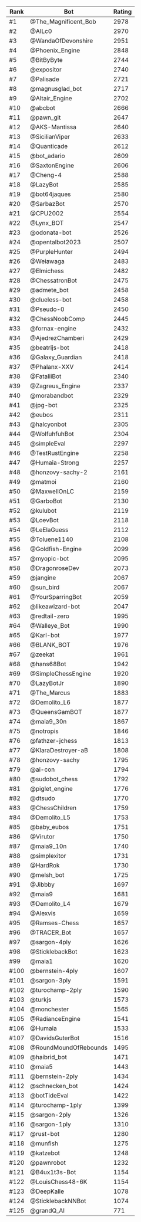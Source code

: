 Rank|Bot|Rating
---|---|---
#1|@The_Magnificent_Bob|2978
#2|@AILc0|2970
#3|@WandaOfDevonshire|2951
#4|@Phoenix_Engine|2848
#5|@BitByByte|2744
#6|@expositor|2740
#7|@Palisade|2721
#8|@magnusglad_bot|2717
#9|@Altair_Engine|2702
#10|@abcbot|2666
#11|@pawn_git|2647
#12|@AKS-Mantissa|2640
#13|@SicilianViper|2633
#14|@Quanticade|2612
#15|@bot_adario|2609
#16|@SaxtonEngine|2606
#17|@Cheng-4|2588
#18|@LazyBot|2585
#19|@bot64jaques|2580
#20|@SarbazBot|2570
#21|@CPU2002|2554
#22|@Lynx_BOT|2547
#23|@odonata-bot|2526
#24|@opentalbot2023|2507
#25|@PurpleHunter|2494
#26|@Weiawaga|2483
#27|@Elmichess|2482
#28|@ChessatronBot|2475
#29|@admete_bot|2458
#30|@clueless-bot|2458
#31|@Pseudo-0|2450
#32|@ChessNoobComp|2445
#33|@fornax-engine|2432
#34|@AjedrezChamberi|2429
#35|@beatrijs-bot|2418
#36|@Galaxy_Guardian|2418
#37|@Phalanx-XXV|2414
#38|@FataliiBot|2340
#39|@Zagreus_Engine|2337
#40|@morabandbot|2329
#41|@jpg-bot|2325
#42|@eubos|2311
#43|@halcyonbot|2305
#44|@WolfuhfuhBot|2304
#45|@simpleEval|2297
#46|@TestRustEngine|2258
#47|@Humaia-Strong|2257
#48|@honzovy-sachy-2|2161
#49|@matmoi|2160
#50|@MaxwellOnLC|2159
#51|@GarboBot|2130
#52|@kulubot|2119
#53|@LoevBot|2118
#54|@LeElaGuess|2112
#55|@Toluene1140|2108
#56|@Goldfish-Engine|2099
#57|@myopic-bot|2095
#58|@DragonroseDev|2073
#59|@jangine|2067
#60|@sun_bird|2067
#61|@YourSparringBot|2059
#62|@likeawizard-bot|2047
#63|@redtail-zero|1995
#64|@Walleye_Bot|1990
#65|@Karl-bot|1977
#66|@BLANK_BOT|1976
#67|@zeekat|1961
#68|@hans68Bot|1942
#69|@SimpleChessEngine|1920
#70|@LazyBotJr|1890
#71|@The_Marcus|1883
#72|@Demolito_L6|1877
#73|@QueensGamBOT|1877
#74|@maia9_30n|1867
#75|@notropis|1846
#76|@fathzer-jchess|1813
#77|@KlaraDestroyer-aB|1808
#78|@honzovy-sachy|1795
#79|@ai-con|1794
#80|@sudobot_chess|1792
#81|@piglet_engine|1776
#82|@dtsudo|1770
#83|@ChessChildren|1759
#84|@Demolito_L5|1753
#85|@baby_eubos|1751
#86|@Virutor|1750
#87|@maia9_10n|1740
#88|@simplexitor|1731
#89|@HardRok|1730
#90|@melsh_bot|1725
#91|@Jibbby|1697
#92|@maia9|1681
#93|@Demolito_L4|1679
#94|@Alexvis|1659
#95|@Ramses-Chess|1657
#96|@TRACER_Bot|1657
#97|@sargon-4ply|1626
#98|@SticklebackBot|1623
#99|@maia1|1620
#100|@bernstein-4ply|1607
#101|@sargon-3ply|1591
#102|@turochamp-2ply|1590
#103|@turkjs|1573
#104|@monchester|1565
#105|@RadianceEngine|1541
#106|@Humaia|1533
#107|@DavidsGuterBot|1516
#108|@RoundMoundOfRebounds|1495
#109|@haibrid_bot|1471
#110|@maia5|1443
#111|@bernstein-2ply|1434
#112|@schnecken_bot|1424
#113|@botTideEval|1422
#114|@turochamp-1ply|1399
#115|@sargon-2ply|1326
#116|@sargon-1ply|1310
#117|@rust-bot|1280
#118|@munfish|1275
#119|@katzebot|1248
#120|@pawnrobot|1232
#121|@B4ux1t3s-Bot|1154
#122|@LouisChess48-6K|1154
#123|@DeepKalle|1078
#124|@SticklebackNNBot|1074
#125|@grandQ_AI|771
